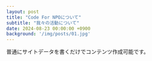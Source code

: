 ```yaml
---
layout: post
title: "Code For NPOについて"
subtitle: "我々の活動について"
date: 2024-08-23 00:00:00 +0900
background: '/img/posts/01.jpg'
---
```


<p>普通にサイトデータを書くだけでコンテンツ作成可能です。</p>